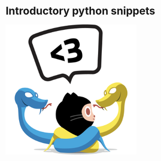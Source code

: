 # Introductory python snippets
<img src="https://github.com/Intel-89/other/blob/master/Repo_Resources/Octocat_Python.png" width="350">
